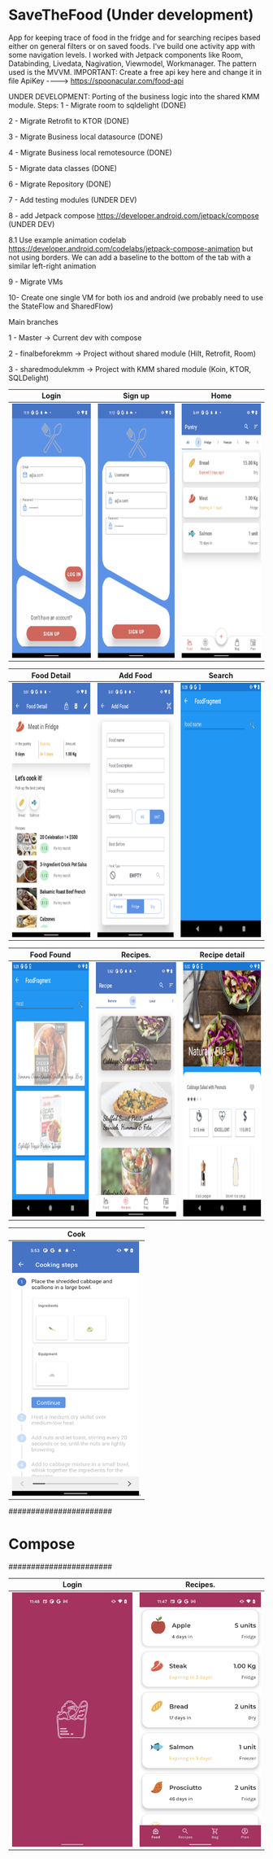 # SaveTheFood (Under development)
App for keeping trace of food in the fridge and for searching recipes based either on general filters or on saved foods.
I've build one activity app with some navigation levels. I worked with Jetpack components like Room, Databinding, Livedata, Nagivation, Viewmodel, Workmanager. The pattern used is the MVVM.
IMPORTANT: Create a free api key here and change it in file ApiKey ----> https://spoonacular.com/food-api

UNDER DEVELOPMENT: Porting of the business logic into the shared KMM module. Steps:
1 - Migrate room to sqldelight (DONE)

2 - Migrate Retrofit to KTOR (DONE)

3 - Migrate Business local datasource (DONE)

4 - Migrate Business local remotesource (DONE)

5 - Migrate data classes (DONE)

6 - Migrate Repository (DONE)

7 - Add testing modules (UNDER DEV)

8 - add Jetpack compose https://developer.android.com/jetpack/compose (UNDER DEV)

8.1 Use example animation codelab https://developer.android.com/codelabs/jetpack-compose-animation
    but not using borders. We can add a baseline to the bottom of the tab with a similar left-right animation
    
9 - Migrate VMs

10- Create one single VM for both ios and android (we probably need to use the StateFlow and SharedFlow)

Main branches

1 - Master          -> Current dev with compose

2 - finalbeforekmm  -> Project without shared module (Hilt, Retrofit, Room)

3 - sharedmodulekmm -> Project with KMM shared module (Koin, KTOR, SQLDelight)

Login                                                |  Sign up                                             |  Home
:---------------------------------------------------:|:----------------------------------------------------:|:-------------------------------------------------------:
<img width="250" height="500" src="images/login.png">|<img width="250" height="500" src="images/signUp.png">|<img width="250" height="500" src="images/home.png">

Food Detail                                               |  Add Food                                            |  Search
:--------------------------------------------------------:|:----------------------------------------------------:|:-------------------------------------------------------:
<img width="250" height="500" src="images/fooddetail.png">|<img width="250" height="500" src="images/addFood.png">|<img width="250" height="500" src="images/search.png">

Food Found                                                |  Recipes.                                            |  Recipe detail
:--------------------------------------------------------:|:----------------------------------------------------:|:-------------------------------------------------------:
<img width="250" height="500" src="images/found.png">|<img width="250" height="500" src="images/recipes.png">|<img width="250" height="500" src="images/recipedetail.png">

Cook                                                |
:--------------------------------------------------------:|
<img width="250" height="500" src="images/cook.png">.    |

#######################
#       Compose
#######################

Login                                                     |  Recipes.                                                     | 
:--------------------------------------------------------:|:-------------------------------------------------------------:|
<img width="250" height="500" src="images/ComposeSplash.png">|<img width="250" height="500" src="images/ComposePantry.png">|


